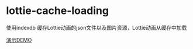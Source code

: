 # lottie-cache-loading
使用indexdb 缓存Lottie动画的json文件以及图片资源，Lottie动画从缓存中加载



[演示DEMO](https://qyjandroid.github.io/lottie-cache-loading/index.html)